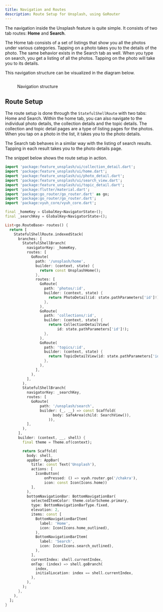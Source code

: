 ```yaml
---
title: Navigation and Routes
description: Route Setup for Unsplash, using GoRouter
---
```


The navigation inside the Unsplash feature is quite simple. It consists of two
tab routes: **Home** and **Search**.&#x20;

The Home tab consists of a set of listings that show you all the photos under
various categories. Tapping on a photo takes you to the details of the photo.
The same behavior exists in the Search tab as well. When you type on search, you
get a listing of all the photos. Tapping on the photo will take you to its
details.

This navigation structure can be visualized in the diagram below.

<figure><img src="../../.gitbook/assets/image (1).png" alt=""><figcaption><p>Navigation structure</p></figcaption></figure>

## Route Setup

The route setup is done through the `StatefulShellRoute` with two tabs: Home and
Search. Within the home tab, you can also navigate to the individual photo
details, the collection details and the topic details. The collection and topic
detail pages are a type of listing pages for the photos. When you tap on a photo
in the list, it takes you to the photo details.

The Search tab behaves in a similar way with the listing of search results.
Tapping in each result takes you to the photo details page.

The snippet below shows the route setup in action.

```dart
import 'package:feature_unsplash/ui/collection_detail.dart';
import 'package:feature_unsplash/ui/home.dart';
import 'package:feature_unsplash/ui/photo_detail.dart';
import 'package:feature_unsplash/ui/search_view.dart';
import 'package:feature_unsplash/ui/topic_detail.dart';
import 'package:flutter/material.dart';
import 'package:go_router/go_router.dart' as go;
import 'package:go_router/go_router.dart';
import 'package:vyuh_core/vyuh_core.dart';

final _homeKey = GlobalKey<NavigatorState>();
final _searchKey = GlobalKey<NavigatorState>();

List<go.RouteBase> routes() {
  return [
    StatefulShellRoute.indexedStack(
      branches: [
        StatefulShellBranch(
          navigatorKey: _homeKey,
          routes: [
            GoRoute(
              path: '/unsplash/home',
              builder: (context, state) {
                return const UnsplashHome();
              },
              routes: [
                GoRoute(
                  path: 'photos/:id',
                  builder: (context, state) {
                    return PhotoDetail(id: state.pathParameters['id']!);
                  },
                ),
                GoRoute(
                  path: 'collections/:id',
                  builder: (context, state) {
                    return CollectionDetailView(
                        id: state.pathParameters['id']!);
                  },
                ),
                GoRoute(
                  path: 'topics/:id',
                  builder: (context, state) {
                    return TopicDetailView(id: state.pathParameters['id']!);
                  },
                ),
              ],
            ),
          ],
        ),
        StatefulShellBranch(
          navigatorKey: _searchKey,
          routes: [
            GoRoute(
                path: '/unsplash/search',
                builder: (_, __) => const Scaffold(
                      body: SafeArea(child: SearchView()),
                    )),
          ],
        ),
      ],
      builder: (context, __, shell) {
        final theme = Theme.of(context);

        return Scaffold(
          body: shell,
          appBar: AppBar(
            title: const Text('Unsplash'),
            actions: [
              IconButton(
                  onPressed: () => vyuh.router.go('/chakra'),
                  icon: const Icon(Icons.home))
            ],
          ),
          bottomNavigationBar: BottomNavigationBar(
            selectedItemColor: theme.colorScheme.primary,
            type: BottomNavigationBarType.fixed,
            elevation: 2,
            items: const [
              BottomNavigationBarItem(
                label: 'Home',
                icon: Icon(Icons.home_outlined),
              ),
              BottomNavigationBarItem(
                label: 'Search',
                icon: Icon(Icons.search_outlined),
              ),
            ],
            currentIndex: shell.currentIndex,
            onTap: (index) => shell.goBranch(
              index,
              initialLocation: index == shell.currentIndex,
            ),
          ),
        );
      },
    ),
  ];
}

```
